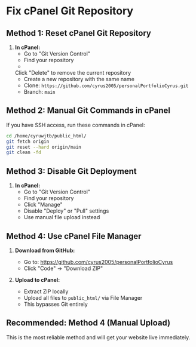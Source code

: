 # Fix cPanel Git Repository

## Method 1: Reset cPanel Git Repository

1. **In cPanel:**
   - Go to "Git Version Control"
   - Find your repository
   - 
   Click "Delete" to remove the current repository
   - Create a new repository with the same name
   - Clone: `https://github.com/cyrus2005/personalPortfolioCyrus.git`
   - Branch: `main`

## Method 2: Manual Git Commands in cPanel

If you have SSH access, run these commands in cPanel:

```bash
cd /home/cyruwjtb/public_html/
git fetch origin
git reset --hard origin/main
git clean -fd
```

## Method 3: Disable Git Deployment

1. **In cPanel:**
   - Go to "Git Version Control"
   - Find your repository
   - Click "Manage"
   - Disable "Deploy" or "Pull" settings
   - Use manual file upload instead

## Method 4: Use cPanel File Manager

1. **Download from GitHub:**
   - Go to: https://github.com/cyrus2005/personalPortfolioCyrus
   - Click "Code" → "Download ZIP"

2. **Upload to cPanel:**
   - Extract ZIP locally
   - Upload all files to `public_html/` via File Manager
   - This bypasses Git entirely

## Recommended: Method 4 (Manual Upload)

This is the most reliable method and will get your website live immediately.
